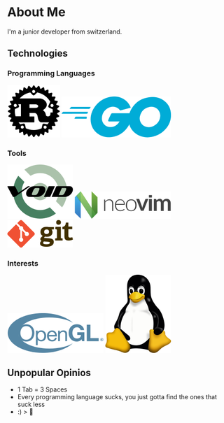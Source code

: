 # About Me

I'm a junior developer from switzerland. 

## Technologies

### Programming Languages

![Rust](/images/rust.png) 
![Go](/images/go.png)  

### Tools

![Void](/images/void.png) 
![Neovim](/images/neovim.png) 
![Git](/images/git.png)

### Interests

![OpenGL](/images/opengl.png)
![Linux](/images/linux.webp)

## Unpopular Opinios

* 1 Tab = 3 Spaces
* Every programming language sucks, you just gotta find the ones that suck less
* :) > 🙂
